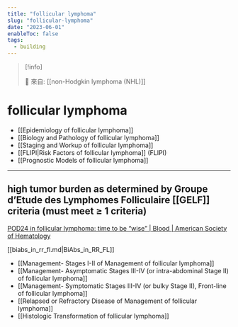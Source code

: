 ```yaml
---
title: "follicular lymphoma"
slug: "follicular-lymphoma"
date: "2023-06-01"
enableToc: false
tags:
  - building
---
```


> [!info]
>
> 🌱 來自: [[non-Hodgkin lymphoma (NHL)]]

# follicular lymphoma

- [[Epidemiology of follicular lymphoma]]
- [[Biology and Pathology of follicular lymphoma]]
- [[Staging and Workup of follicular lymphoma]]
- [[FLIPI|Risk Factors of follicular lymphoma]] (FLIPI)
- [[Prognostic Models of follicular lymphoma]]

---

## high tumor burden as determined by Groupe d’Etude des Lymphomes Folliculaire [[GELF]] criteria (must meet ≥ 1 criteria)

[POD24 in follicular lymphoma: time to be “wise” | Blood | American Society of Hematology](https://ashpublications.org/blood/article/139/11/1609/484335/POD24-in-follicular-lymphoma-time-to-be-wise)

[[biabs_in_rr_fl.md|BiAbs_in_RR_FL]]

- [[Management- Stages I-II of Management of follicular lymphoma]]
- [[Management- Asymptomatic Stages III-IV (or intra-abdominal Stage II) of follicular lymphoma]]
- [[Management- Symptomatic Stages III-IV (or bulky Stage II), Front-line of follicular lymphoma]]
- [[Relapsed or Refractory Disease of Management of follicular lymphoma]]
- [[Histologic Transformation of follicular lymphoma]]

